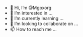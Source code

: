 - 👋 Hi, I’m @Mgpxorg
- 👀 I’m interested in ...
- 🌱 I’m currently learning ...
- 💞️ I’m looking to collaborate on ...
- 📫 How to reach me ...

<!---
Mgpxorg/Mgpxorg is a ✨ special ✨ repository because its `README.md` (this file) appears on your GitHub profile.
You can click the Preview link to take a look at your changes.
--->
